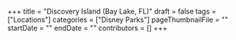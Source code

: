 +++
title = "Discovery Island (Bay Lake, FL)"
draft = false
tags = ["Locations"]
categories = ["Disney Parks"]
pageThumbnailFile = ""
startDate = ""
endDate = ""
contributors = []
+++
